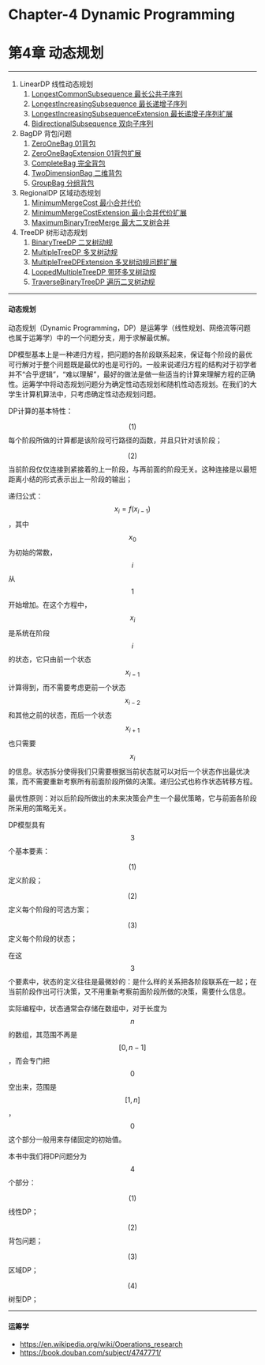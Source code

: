# Chapter-4 Dynamic Programming
# 第4章 动态规划

--------

1. LinearDP 线性动态规划
    1. [LongestCommonSubsequence 最长公共子序列](LinearDP/LongestCommonSubsequence/README.md)
    2. [LongestIncreasingSubsequence 最长递增子序列](LinearDP/LongestIncreasingSubsequence/README.md)
    3. [LongestIncreasingSubsequenceExtension 最长递增子序列扩展](LinearDP/LongestIncreasingSubsequenceExtension/README.md)
    4. [BidirectionalSubsequence 双向子序列](LinearDP/BidirectionalSubsequence/README.md)
2. BagDP 背包问题
    1. [ZeroOneBag 01背包](BagDP/ZeroOneBag/README.md)
    2. [ZeroOneBagExtension 01背包扩展](BagDP/ZeroOneBagExtension/README.md)
    3. [CompleteBag 完全背包](BagDP/CompleteBag/README.md)
    4. [TwoDimensionBag 二维背包](BagDP/TwoDimensionBag/README.md)
    5. [GroupBag 分组背包](BagDP/GroupBag/README.md)
3. RegionalDP 区域动态规划
    1. [MinimumMergeCost 最小合并代价](RegionalDP/MinimumMergeCost/README.md)
    2. [MinimumMergeCostExtension 最小合并代价扩展](RegionalDP/MinimumMergeCostExtension/README.md)
    3. [MaximumBinaryTreeMerge 最大二叉树合并](RegionalDP/MaximumBinaryTreeMerge/README.md)
4. TreeDP 树形动态规划
    1. [BinaryTreeDP 二叉树动规](TreeDP/BinaryTreeDP/README.md)
    2. [MultipleTreeDP 多叉树动规](TreeDP/MultipleTreeDP/README.md)
    3. [MultipleTreeDPExtension 多叉树动规问题扩展](TreeDP/MultipleTreeDPExtension/README.md)
    4. [LoopedMultipleTreeDP 带环多叉树动规](TreeDP/LoopedMultipleTreeDP/README.md)
    5. [TraverseBinaryTreeDP 遍历二叉树动规](TreeDP/TraverseBinaryTreeDP/README.md)

--------

#### 动态规划

动态规划（Dynamic Programming，DP）是运筹学（线性规划、网络流等问题也属于运筹学）中的一个问题分支，用于求解最优解。

DP模型基本上是一种递归方程，把问题的各阶段联系起来，保证每个阶段的最优可行解对于整个问题既是最优的也是可行的。一般来说递归方程的结构对于初学者并不“合乎逻辑”，“难以理解”，最好的做法是做一些适当的计算来理解方程的正确性。运筹学中将动态规划问题分为确定性动态规划和随机性动态规划。在我们的大学生计算机算法中，只考虑确定性动态规划问题。

DP计算的基本特性：

$$ (1) $$ 每个阶段所做的计算都是该阶段可行路径的函数，并且只针对该阶段；

$$ (2) $$ 当前阶段仅仅连接到紧接着的上一阶段，与再前面的阶段无关。这种连接是以最短距离小结的形式表示出上一阶段的输出；

递归公式：$$ x_i = f(x_{i-1}) $$，其中$$ x_0 $$为初始的常数，$$ i $$从$$ 1 $$开始增加。在这个方程中，$$ x_i $$是系统在阶段$$ i $$的状态，它只由前一个状态$$ x_{i-1} $$计算得到，而不需要考虑更前一个状态$$ x_{i-2} $$和其他之前的状态，而后一个状态$$ x_{i+1} $$也只需要$$ x_i $$的信息。状态拆分使得我们只需要根据当前状态就可以对后一个状态作出最优决策，而不需要重新考察所有前面阶段所做的决策。递归公式也称作状态转移方程。

最优性原则：对以后阶段所做出的未来决策会产生一个最优策略，它与前面各阶段所采用的策略无关。

DP模型具有$$ 3 $$个基本要素：

$$ (1) $$ 定义阶段；

$$ (2) $$ 定义每个阶段的可选方案；

$$ (3) $$ 定义每个阶段的状态；

在这$$ 3 $$个要素中，状态的定义往往是最微妙的：是什么样的关系把各阶段联系在一起；在当前阶段作出可行决策，又不用重新考察前面阶段所做的决策，需要什么信息。

实际编程中，状态通常会存储在数组中，对于长度为$$ n $$的数组，其范围不再是$$ [0,n-1] $$，而会专门把$$ 0 $$空出来，范围是$$ [1,n] $$，$$ 0 $$这个部分一般用来存储固定的初始值。

本书中我们将DP问题分为$$ 4 $$个部分：

$$ (1) $$ 线性DP；

$$ (2) $$ 背包问题；

$$ (3) $$ 区域DP；

$$ (4) $$ 树型DP；

--------

#### 运筹学

* https://en.wikipedia.org/wiki/Operations_research
* https://book.douban.com/subject/4747771/
